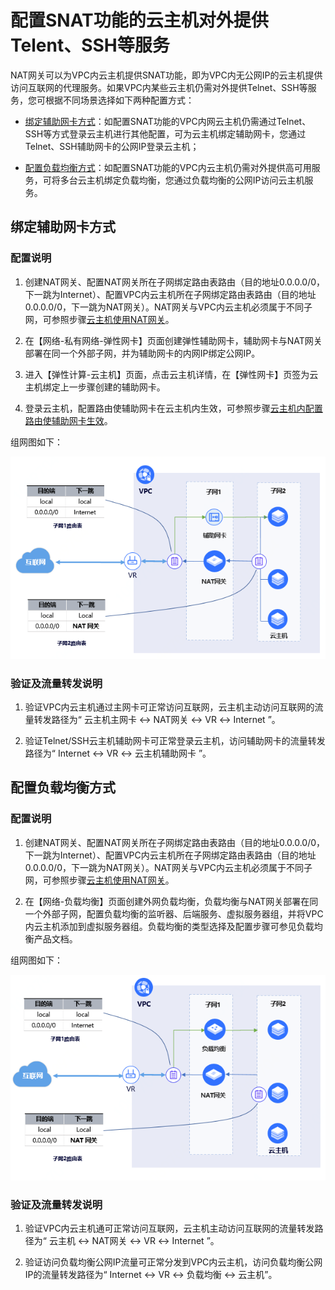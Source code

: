 
# 配置SNAT功能的云主机对外提供Telent、SSH等服务

NAT网关可以为VPC内云主机提供SNAT功能，即为VPC内无公网IP的云主机提供访问互联网的代理服务。如果VPC内某些云主机仍需对外提供Telnet、SSH等服务，您可根据不同场景选择如下两种配置方式：

- [绑定辅助网卡方式](Config-LB-ENI-Nat-Gateway#user-content-1)：如配置SNAT功能的VPC内网云主机仍需通过Telnet、SSH等方式登录云主机进行其他配置，可为云主机绑定辅助网卡，您通过Telnet、SSH辅助网卡的公网IP登录云主机；

- [配置负载均衡方式](Config-LB-ENI-Nat-Gateway#user-content-2)：如配置SNAT功能的VPC内云主机仍需对外提供高可用服务，可将多台云主机绑定负载均衡，您通过负载均衡的公网IP访问云主机服务。

## 绑定辅助网卡方式
<div id="user-content-1"></div>

### 配置说明
1. 创建NAT网关、配置NAT网关所在子网绑定路由表路由（目的地址0.0.0.0/0，下一跳为Internet）、配置VPC内云主机所在子网绑定路由表路由（目的地址0.0.0.0/0，下一跳为NAT网关）。NAT网关与VPC内云主机必须属于不同子网，可参照步骤[云主机使用NAT网关](../Getting-Started/Create-NatGateway.md)。

2. 在【网络-私有网络-弹性网卡】页面创建弹性辅助网卡，辅助网卡与NAT网关部署在同一个外部子网，并为辅助网卡的内网IP绑定公网IP。

3. 进入【弹性计算-云主机】页面，点击云主机详情，在【弹性网卡】页签为云主机绑定上一步骤创建的辅助网卡。

4. 登录云主机，配置路由使辅助网卡在云主机内生效，可参照步骤[云主机内配置路由使辅助网卡生效](https://docs.jdcloud.com/cn/elastic-network-interface/linux-permanent-configuration)。
 
  组网图如下：

![NAT网关绑定辅助网卡](../../../../image/Networking/Nat-Gateway/natgw-eni.png)

### 验证及流量转发说明
1. 验证VPC内云主机通过主网卡可正常访问互联网，云主机主动访问互联网的流量转发路径为“ 云主机主网卡 ↔ NAT网关 ↔ VR ↔ Internet ”。

2. 验证Telnet/SSH云主机辅助网卡可正常登录云主机，访问辅助网卡的流量转发路径为“ Internet ↔ VR ↔ 云主机辅助网卡 ”。

## 配置负载均衡方式
<div id="user-content-2"></div>

### 配置说明
1. 创建NAT网关、配置NAT网关所在子网绑定路由表路由（目的地址0.0.0.0/0，下一跳为Internet）、配置VPC内云主机所在子网绑定路由表路由（目的地址0.0.0.0/0，下一跳为NAT网关）。NAT网关与VPC内云主机必须属于不同子网，可参照步骤[云主机使用NAT网关](../Getting-Started/Create-NatGateway.md)。

2. 在【网络-负载均衡】页面创建外网负载均衡，负载均衡与NAT网关部署在同一个外部子网，配置负载均衡的监听器、后端服务、虚拟服务器组，并将VPC内云主机添加到虚拟服务器组。负载均衡的类型选择及配置步骤可参见负载均衡产品文档。

 组网图如下：

![NAT网关绑定辅助网卡](../../../../image/Networking/Nat-Gateway/natgw-lb.png)

### 验证及流量转发说明
1. 验证VPC内云主机通可正常访问互联网，云主机主动访问互联网的流量转发路径为“ 云主机 ↔ NAT网关 ↔ VR ↔ Internet ”。

2. 验证访问负载均衡公网IP流量可正常分发到VPC内云主机，访问负载均衡公网IP的流量转发路径为“ Internet ↔ VR ↔ 负载均衡 ↔ 云主机”。
